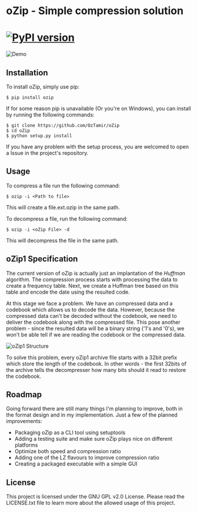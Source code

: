 # oZip - Simple compression solution
[![PyPI version](https://badge.fury.io/py/oZip.svg)](http://badge.fury.io/py/oZip)
===


![Demo](https://raw2.github.com/OzTamir/oZip/master/demo.png)

## Installation
To install oZip, simply use pip:

	$ pip install ozip

If for some reason pip is unavailable (Or you're on Windows), you can install by running the following commands:

	$ git clone https://github.com/OzTamir/oZip
	$ cd oZip
	$ python setup.py install

If you have any problem with the setup process, you are welcomed to open a Issue in the project's repository.

## Usage
To compress a file run the following command:

	$ ozip -i <Path to file>

This will create a file.ext.ozip in the same path.

To decompress a file, run the following command:

	$ ozip -i <oZip File> -d

This will decompress the file in the same path.

## oZip1 Specification

The current version of oZip is actually just an implantation of the *Huffman* algorithm. The compression process starts with processing the data to create a frequency table. Next, we create a Huffman tree based on this table and encode the date using the resulted code.

At this stage we face a problem. We have an compressed data and a codebook which allows us to decode the data. However, because the compressed data can't be decoded without the codebook, we need to deliver the codebook along with the compressed file. This pose another problem - since the resulted data will be a binary string ('1's and '0's), we won't be able tell if we are reading the codebook or the compressed data.

![oZip1 Structure](http://www.poweruser.co.il/wp-content/uploads/2014/08/oZip1-Structure.png)

To solve this problem, every oZip1 archive file starts with a 32bit prefix which store the length of the codebook. In other words - the first 32bits of the archive tells the decompresser how many bits should it read to restore the codebook.


## Roadmap

Going forward there are still many things I'm planning to improve, both in the format design and in my implementation. Just a few of the planned improvements:

*   Packaging oZip as a CLI tool using setuptools
*   Adding a testing suite and make sure oZip plays nice on different platforms
*   Optimize both speed and compression ratio
*   Adding one of the LZ flavours to improve compression ratio
*   Creating a packaged executable with a simple GUI

## License
This project is licensed under the GNU GPL v2.0 License. Please read the LICENSE.txt file to learn more about the allowed usage of this project.

